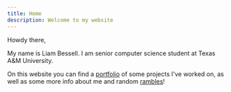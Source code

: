 ```yaml
---
title: Home
description: Welcome to my website
---
```


Howdy there,

My name is Liam Bessell. I am senior computer science student at Texas A&M University.

On this website you can find a [portfolio](portfolio/) of some projects I've worked on, as well as some more info about me and random [rambles](blog/)!

